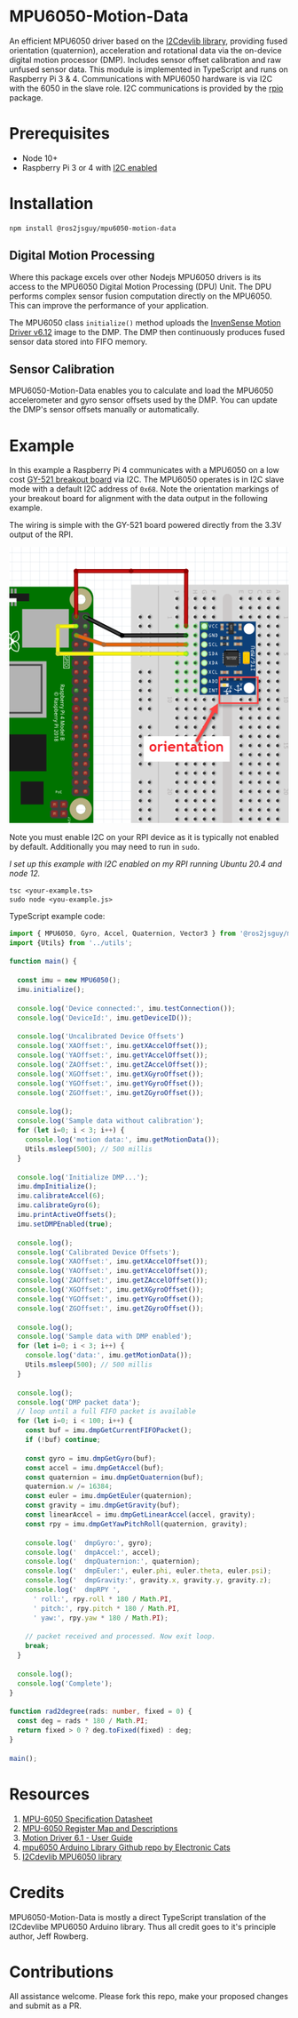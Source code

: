 # MPU6050-Motion-Data
An efficient MPU6050 driver based on the [I2Cdevlib library](https://www.i2cdevlib.com/devices/mpu6050), providing fused orientation (quaternion), acceleration and rotational data via the on-device digital motion processor (DMP). Includes sensor offset calibration and raw unfused sensor data. This module is implemented in TypeScript and runs on Raspberry Pi 3 & 4. Communications with MPU6050 hardware is via I2C with the 6050 in the slave role. I2C communications is provided by the [rpio](https://www.npmjs.com/package/rpio) package.

# Prerequisites
* Node 10+
* Raspberry Pi 3 or 4 with [I2C enabled](https://pimylifeup.com/raspberry-pi-i2c/)

# Installation
```
npm install @ros2jsguy/mpu6050-motion-data
```
## Digital Motion Processing
Where this package excels over other Nodejs MPU6050 drivers is its access to the MPU6050 Digital Motion Processing (DPU) Unit. The DPU performs complex sensor fusion computation directly on the MPU6050. This can improve the performance of your application. 

The MPU6050 class `initialize()` method uploads the [InvenSense Motion Driver v6.12](https://www.digikey.com/en/pdf/i/invensense/motion-driver-6-1-user-guide) image to the DMP. The DMP then continuously produces fused sensor data stored into FIFO memory.

## Sensor Calibration
MPU6050-Motion-Data enables you to calculate and load the MPU6050 accelerometer and gyro sensor offsets used by the DMP. You can update the DMP's sensor offsets manually or automatically.

# Example
In this example a Raspberry Pi 4 communicates with a MPU6050 on a low cost [GY-521 breakout board](https://www.amazon.com/gp/product/B01DK83ZYQ) via I2C. The MPU6050 operates is in I2C slave mode with a default I2C address of `0x68`. Note the orientation markings of your breakout board for alignment with the data output in the following example.

The wiring is simple with the GY-521 board powered directly from the 3.3V output of the RPI. 

![Fizz schematic](docs/mpu6050.fzz.png)

Note you must enable I2C on your RPI device as it is typically not enabled by default. Additionally you may need to run in `sudo`.

*I set up this example with I2C enabled on my RPI running Ubuntu 20.4 and node 12.*

```
tsc <your-example.ts>
sudo node <you-example.js>
```

TypeScript example code:
```ts
import { MPU6050, Gyro, Accel, Quaternion, Vector3 } from '@ros2jsguy/mpu6050-motion-data';
import {Utils} from '../utils';

function main() {

  const imu = new MPU6050();
  imu.initialize();
  
  console.log('Device connected:', imu.testConnection());
  console.log('DeviceId:', imu.getDeviceID());

  console.log('Uncalibrated Device Offsets')
  console.log('XAOffset:', imu.getXAccelOffset());
  console.log('YAOffset:', imu.getYAccelOffset());
  console.log('ZAOffset:', imu.getZAccelOffset());
  console.log('XGOffset:', imu.getXGyroOffset());
  console.log('YGOffset:', imu.getYGyroOffset());
  console.log('ZGOffset:', imu.getZGyroOffset());
  
  console.log();
  console.log('Sample data without calibration');
  for (let i=0; i < 3; i++) {
    console.log('motion data:', imu.getMotionData());
    Utils.msleep(500); // 500 millis
  }

  console.log('Initialize DMP...');
  imu.dmpInitialize();
  imu.calibrateAccel(6);
  imu.calibrateGyro(6);
  imu.printActiveOffsets();
  imu.setDMPEnabled(true);

  console.log();
  console.log('Calibrated Device Offsets');
  console.log('XAOffset:', imu.getXAccelOffset());
  console.log('YAOffset:', imu.getYAccelOffset());
  console.log('ZAOffset:', imu.getZAccelOffset());
  console.log('XGOffset:', imu.getXGyroOffset());
  console.log('YGOffset:', imu.getYGyroOffset());
  console.log('ZGOffset:', imu.getZGyroOffset());

  console.log();
  console.log('Sample data with DMP enabled');
  for (let i=0; i < 3; i++) {
    console.log('data:', imu.getMotionData());
    Utils.msleep(500); // 500 millis
  }

  console.log();
  console.log('DMP packet data');
  // loop until a full FIFO packet is available
  for (let i=0; i < 100; i++) {
    const buf = imu.dmpGetCurrentFIFOPacket();
    if (!buf) continue;

    const gyro = imu.dmpGetGyro(buf);
    const accel = imu.dmpGetAccel(buf);
    const quaternion = imu.dmpGetQuaternion(buf);
    quaternion.w /= 16384;
    const euler = imu.dmpGetEuler(quaternion);
    const gravity = imu.dmpGetGravity(buf);
    const linearAccel = imu.dmpGetLinearAccel(accel, gravity);
    const rpy = imu.dmpGetYawPitchRoll(quaternion, gravity);

    console.log('  dmpGyro:', gyro);
    console.log('  dmpAccel:', accel);
    console.log('  dmpQuaternion:', quaternion);
    console.log('  dmpEuler:', euler.phi, euler.theta, euler.psi);
    console.log('  dmpGravity:', gravity.x, gravity.y, gravity.z);
    console.log('  dmpRPY ', 
      ' roll:', rpy.roll * 180 / Math.PI, 
      ' pitch:', rpy.pitch * 180 / Math.PI, 
      ' yaw:', rpy.yaw * 180 / Math.PI);
    
    // packet received and processed. Now exit loop.
    break;
  }

  console.log();
  console.log('Complete');
}

function rad2degree(rads: number, fixed = 0) {
  const deg = rads * 180 / Math.PI;
  return fixed > 0 ? deg.toFixed(fixed) : deg;
}

main();

```

# Resources
1. [MPU-6050 Specification Datasheet](https://www.digikey.com/en/datasheets/tdk-invensense/tdk-invensense-rm-mpu-6000a)
2. [MPU-6050 Register Map and Descriptions](https://www.digikey.com/en/datasheets/tdk-invensense/tdk-invensense-rm-mpu-6000a)
3. [Motion Driver 6.1 - User Guide](https://www.digikey.com/en/pdf/i/invensense/motion-driver-6-1-user-guide)
4. [mpu6050 Arduino Library Github repo by Electronic Cats](https://github.com/ElectronicCats/mpu6050)
5. [I2Cdevlib MPU6050 library](https://www.i2cdevlib.com/devices/mpu6050)

# Credits
MPU6050-Motion-Data is mostly a direct TypeScript translation of the I2Cdevlibe MPU6050 Arduino library. Thus all credit goes to it's principle author, Jeff Rowberg.

# Contributions
All assistance welcome. Please fork this repo, make your proposed changes and submit as a PR. 

